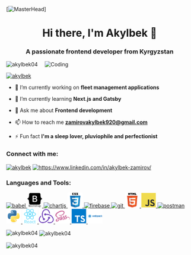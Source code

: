 [![MasterHead](https://lh5.googleusercontent.com/ODUp4CqAGXfeahmFXZR5rny3UMs-AT21SD_SnQJt59k4qCxfqQv_67Zhn7LgeP1pAWCwouMe84lRkph92zXucfZKnsRj8XQ2nlgiPXbh_gvY2fGlCjrnxffkLUPQeQo2vZ7iCclNOFkJw3p8Vc_xPvg)]
<h1 align="center">Hi there, I'm Akylbek  👋</h1>
<h3 align="center">A passionate frontend developer from Kyrgyzstan</h3>
<img  align="right" alt="Coding" width="400" src="https://cdn.dribbble.com/users/1162077/screenshots/3848914/media/320984a9ca58b3c73274c9259ecf6de8.gif">

<p align="left"> <img src="https://komarev.com/ghpvc/?username=akylbek04&label=Profile%20views&color=0e75b6&style=flat" alt="akylbek04" /> </p>

<p align="left"> <a href="https://twitter.com/akylbek" target="blank"><img src="https://img.shields.io/twitter/follow/akylbek?logo=twitter&style=for-the-badge" alt="akylbek" /></a> </p>

- 🔭 I’m currently working on **fleet management applications**

- 🌱 I’m currently learning **Next.js and Gatsby**

- 💬 Ask me about **Frontend development**

- 📫 How to reach me **zamirovakylbek920@gmail.com**

- ⚡ Fun fact **I'm a sleep lover, pluviophile and perfectionist**

<h3 align="left">Connect with me:</h3>
<p align="left">
<a href="https://twitter.com/akylbek" target="blank"><img align="center" src="https://raw.githubusercontent.com/rahuldkjain/github-profile-readme-generator/master/src/images/icons/Social/twitter.svg" alt="akylbek" height="30" width="40" /></a>
<a href="https://linkedin.com/in/https://www.linkedin.com/in/akylbek-zamirov/" target="blank"><img align="center" src="https://raw.githubusercontent.com/rahuldkjain/github-profile-readme-generator/master/src/images/icons/Social/linked-in-alt.svg" alt="https://www.linkedin.com/in/akylbek-zamirov/" height="30" width="40" /></a>
</p>

<h3 align="left">Languages and Tools:</h3>
<p align="left"> <a href="https://babeljs.io/" target="_blank" rel="noreferrer"> <img src="https://www.vectorlogo.zone/logos/babeljs/babeljs-icon.svg" alt="babel" width="40" height="40"/> </a> <a href="https://getbootstrap.com" target="_blank" rel="noreferrer"> <img src="https://raw.githubusercontent.com/devicons/devicon/master/icons/bootstrap/bootstrap-plain-wordmark.svg" alt="bootstrap" width="40" height="40"/> </a> <a href="https://www.chartjs.org" target="_blank" rel="noreferrer"> <img src="https://www.chartjs.org/media/logo-title.svg" alt="chartjs" width="40" height="40"/> </a> <a href="https://www.w3schools.com/css/" target="_blank" rel="noreferrer"> <img src="https://raw.githubusercontent.com/devicons/devicon/master/icons/css3/css3-original-wordmark.svg" alt="css3" width="40" height="40"/> </a> <a href="https://firebase.google.com/" target="_blank" rel="noreferrer"> <img src="https://www.vectorlogo.zone/logos/firebase/firebase-icon.svg" alt="firebase" width="40" height="40"/> </a> <a href="https://git-scm.com/" target="_blank" rel="noreferrer"> <img src="https://www.vectorlogo.zone/logos/git-scm/git-scm-icon.svg" alt="git" width="40" height="40"/> </a> <a href="https://www.w3.org/html/" target="_blank" rel="noreferrer"> <img src="https://raw.githubusercontent.com/devicons/devicon/master/icons/html5/html5-original-wordmark.svg" alt="html5" width="40" height="40"/> </a> <a href="https://developer.mozilla.org/en-US/docs/Web/JavaScript" target="_blank" rel="noreferrer"> <img src="https://raw.githubusercontent.com/devicons/devicon/master/icons/javascript/javascript-original.svg" alt="javascript" width="40" height="40"/> </a> <a href="https://postman.com" target="_blank" rel="noreferrer"> <img src="https://www.vectorlogo.zone/logos/getpostman/getpostman-icon.svg" alt="postman" width="40" height="40"/> </a> <a href="https://www.python.org" target="_blank" rel="noreferrer"> <img src="https://raw.githubusercontent.com/devicons/devicon/master/icons/python/python-original.svg" alt="python" width="40" height="40"/> </a> <a href="https://reactjs.org/" target="_blank" rel="noreferrer"> <img src="https://raw.githubusercontent.com/devicons/devicon/master/icons/react/react-original-wordmark.svg" alt="react" width="40" height="40"/> </a> <a href="https://redux.js.org" target="_blank" rel="noreferrer"> <img src="https://raw.githubusercontent.com/devicons/devicon/master/icons/redux/redux-original.svg" alt="redux" width="40" height="40"/> </a> <a href="https://sass-lang.com" target="_blank" rel="noreferrer"> <img src="https://raw.githubusercontent.com/devicons/devicon/master/icons/sass/sass-original.svg" alt="sass" width="40" height="40"/> </a> <a href="https://www.typescriptlang.org/" target="_blank" rel="noreferrer"> <img src="https://raw.githubusercontent.com/devicons/devicon/master/icons/typescript/typescript-original.svg" alt="typescript" width="40" height="40"/> </a> <a href="https://webpack.js.org" target="_blank" rel="noreferrer"> <img src="https://raw.githubusercontent.com/devicons/devicon/d00d0969292a6569d45b06d3f350f463a0107b0d/icons/webpack/webpack-original-wordmark.svg" alt="webpack" width="40" height="40"/> </a> </p>

<p><img align="left" src="https://github-readme-stats.vercel.app/api/top-langs?username=akylbek04&show_icons=true&locale=en&layout=compact" alt="akylbek04" /></p>

<p>&nbsp;<img align="center" src="https://github-readme-stats.vercel.app/api?username=akylbek04&show_icons=true&locale=en" alt="akylbek04" /></p>

<p><img align="center" src="https://github-readme-streak-stats.herokuapp.com/?user=akylbek04&" alt="akylbek04" /></p>
